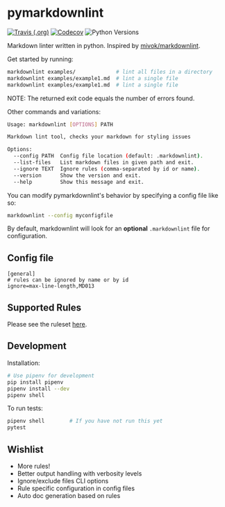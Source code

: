 # pymarkdownlint

[![Travis (.org)](https://img.shields.io/travis/com/cheukyin699/pymarkdownlint.svg?style=for-the-badge)](https://travis-ci.com/cheukyin699/pymarkdownlint)
[![Codecov](https://img.shields.io/codecov/c/github/cheukyin699/pymarkdownlint.svg?style=for-the-badge)](https://codecov.io/gh/cheukyin699/pymarkdownlint/)
![Python Versions](https://img.shields.io/badge/python-3.7-blue.svg?style=for-the-badge)

Markdown linter written in python. Inspired by [mivok/markdownlint](https://github.com/mivok/markdownlint).

Get started by running:

```bash
markdownlint examples/             # lint all files in a directory
markdownlint examples/example1.md  # lint a single file
markdownlint examples/example1.md  # lint a single file
```

NOTE: The returned exit code equals the number of errors found.

Other commands and variations:

```bash
Usage: markdownlint [OPTIONS] PATH

Markdown lint tool, checks your markdown for styling issues

Options:
  --config PATH  Config file location (default: .markdownlint).
  --list-files   List markdown files in given path and exit.
  --ignore TEXT  Ignore rules (comma-separated by id or name).
  --version      Show the version and exit.
  --help         Show this message and exit.
```

You can modify pymarkdownlint's behavior by specifying a config file like so:

```bash
markdownlint --config myconfigfile
```

By default, markdownlint will look for an **optional** `.markdownlint` file for configuration.

## Config file

```
[general]
# rules can be ignored by name or by id
ignore=max-line-length,MD013
```

## Supported Rules

Please see the ruleset [here][ruleset].

## Development

Installation:

```bash
# Use pipenv for development
pip install pipenv
pipenv install --dev
pipenv shell
```

To run tests:

```bash
pipenv shell        # If you have not run this yet
pytest
```

## Wishlist

- More rules!
- Better output handling with verbosity levels
- Ignore/exclude files CLI options
- Rule specific configuration in config files
- Auto doc generation based on rules

[ruleset]: https://github.com/markdownlint/markdownlint/blob/master/docs/RULES.md
